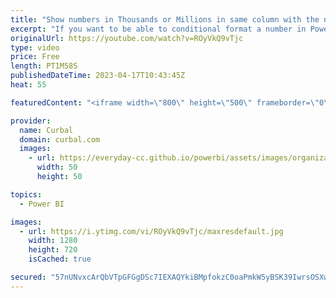 ```yaml
---
title: "Show numbers in Thousands or Millions in same column with the new Dynamic formatting in Power BI"
excerpt: "If you want to be able to conditional format a number in Power BI as k for thousands and M for millions in the same column, the new Dynamic Formatting can do that for you.  Check this video to learn how. Download the sample file at the download center , number 079.  Join this channel membership to get"
originalUrl: https://youtube.com/watch?v=ROyVkQ9vTjc
type: video
price: Free
length: PT1M58S
publishedDateTime: 2023-04-17T10:43:45Z
heat: 55

featuredContent: "<iframe width=\"800\" height=\"500\" frameborder=\"0\" src=\"https://www.youtube.com/embed/ROyVkQ9vTjc\" allow=\"accelerometer; autoplay; encrypted-media; gyroscope; picture-in-picture\" allowfullscreen></iframe>"

provider:
  name: Curbal
  domain: curbal.com
  images:
    - url: https://everyday-cc.github.io/powerbi/assets/images/organizations/curbal.com-50x50.jpg
      width: 50
      height: 50

topics:
  - Power BI

images:
  - url: https://i.ytimg.com/vi/ROyVkQ9vTjc/maxresdefault.jpg
    width: 1280
    height: 720
    isCached: true

secured: "57nUNvxcArQbVTpGFGgDSc7IEXAQYkiBMpfokzC0oaPmkW5yBSK39IwrsOSXw3FWEXj7nbRRlJFeS85hLChRFAas6i86f1MiU1QARUIPYf4DCUg5qXISmeMDWyizi6tmpSHdQQEusGesy/FSf2V9K91mu+iSxVGGsmXzcRjdNfH4Di/p1aQebrtEHw6cNUDU92ogGp7d7EAcM5utjRB3WeVrPGeBA+uzyFcaKJV3WeX1gkB5pEGnKg5GfWV9+K8BHKPt6ESvtWHDK2HupRvTbtpPVl6BkDLCIlr9fX5su7SDgGAihf/iDsRJxnCiHxGECZdZ0A/ZI5qlQSgfcrVoOsvURyzjUek4ylwTDrHMPSzbW95+WR298ActlX/Q1kq2hP6bQ1jtTObPAsly0tSuvKTv7dnk+oiKBK2Vv3nuDy4=;RdvqrpKekor3i1LOGDVWnQ=="
---
```


